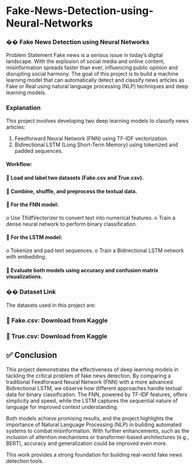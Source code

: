 # Fake-News-Detection-using-Neural-Networks
### �� Fake News Detection using Neural Networks
Problem Statement
Fake news is a serious issue in today’s digital landscape. With the explosion of social media and
online content, misinformation spreads faster than ever, influencing public opinion and
disrupting social harmony. The goal of this project is to build a machine learning model that can
automatically detect and classify news articles as Fake or Real using natural language
processing (NLP) techniques and deep learning models.

### Explanation
This project involves developing two deep learning models to classify news articles:
1. Feedforward Neural Network (FNN) using TF-IDF vectorization.
2. Bidirectional LSTM (Long Short-Term Memory) using tokenized and padded sequences.

#### Workflow:
####  Load and label two datasets (Fake.csv and True.csv).
####  Combine, shuffle, and preprocess the textual data.
####  For the FNN model:
o Use TfidfVectorizer to convert text into numerical features.
o Train a dense neural network to perform binary classification.
####  For the LSTM model:
o Tokenize and pad text sequences.
o Train a Bidirectional LSTM network with embedding.
####  Evaluate both models using accuracy and confusion matrix visualizations.

### ��️ Dataset Link
The datasets used in this project are:
###  Fake.csv: Download from Kaggle
###  True.csv: Download from Kaggle

## ✅ Conclusion
This project demonstrates the effectiveness of deep learning models in tackling the critical problem of fake news detection. By comparing a traditional Feedforward Neural Network (FNN) with a more advanced Bidirectional LSTM, we observe how different approaches handle textual data for binary classification. The FNN, powered by TF-IDF features, offers simplicity and speed, while the LSTM captures the sequential nature of language for improved context understanding.

Both models achieve promising results, and the project highlights the importance of Natural Language Processing (NLP) in building automated systems to combat misinformation. With further enhancements, such as the inclusion of attention mechanisms or transformer-based architectures (e.g., BERT), accuracy and generalization could be improved even more.

This work provides a strong foundation for building real-world fake news detection tools.


